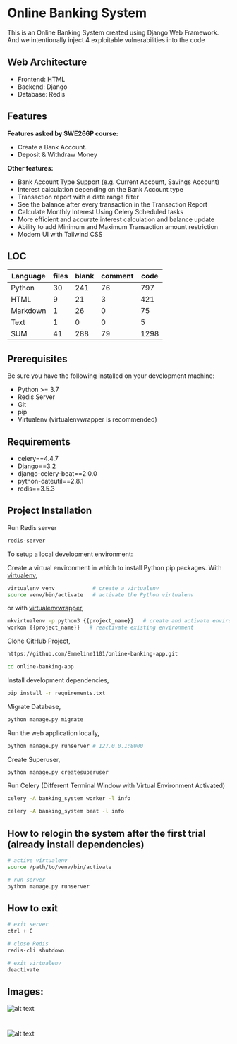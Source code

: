 # Online Banking System

This is an Online Banking System created using Django Web Framework. And we intentionally inject 4 exploitable vulnerabilities into the code

## Web Architecture
- Frontend:  HTML
- Backend:   Django
- Database:  Redis
  
## Features
**Features asked by SWE266P course:**
* Create a Bank Account.
* Deposit & Withdraw Money
  
**Other features:**  
* Bank Account Type Support (e.g. Current Account, Savings Account)
* Interest calculation depending on the Bank Account type
* Transaction report with a date range filter 
* See the balance after every transaction in the Transaction Report
* Calculate Monthly Interest Using Celery Scheduled tasks
* More efficient and accurate interest calculation and balance update
* Ability to add Minimum and Maximum Transaction amount restriction
* Modern UI with Tailwind CSS

## LOC
| Language | files | blank | comment | code |
|----------|-------|-------|---------|------|
| Python   | 30    | 241   | 76      | 797  |
| HTML     | 9     | 21    | 3       | 421  |
| Markdown | 1     | 26    | 0       | 75   |
| Text     | 1     | 0     | 0       | 5    |
| SUM      | 41    | 288   | 79      | 1298 |

## Prerequisites

Be sure you have the following installed on your development machine:

+ Python >= 3.7
+ Redis Server
+ Git
+ pip
+ Virtualenv (virtualenvwrapper is recommended)

## Requirements

+ celery==4.4.7
+ Django==3.2
+ django-celery-beat==2.0.0
+ python-dateutil==2.8.1
+ redis==3.5.3

## Project Installation

Run Redis server
```bash
redis-server
```

To setup a local development environment:

Create a virtual environment in which to install Python pip packages. With [virtualenv](https://pypi.python.org/pypi/virtualenv),
```bash
virtualenv venv            # create a virtualenv
source venv/bin/activate   # activate the Python virtualenv 
```

or with [virtualenvwrapper](http://virtualenvwrapper.readthedocs.org/en/latest/),
```bash
mkvirtualenv -p python3 {{project_name}}   # create and activate environment
workon {{project_name}}   # reactivate existing environment
```

Clone GitHub Project,
```bash
https://github.com/Emmeline1101/online-banking-app.git

cd online-banking-app
```

Install development dependencies,
```bash
pip install -r requirements.txt
```

Migrate Database,
```bash
python manage.py migrate
```

Run the web application locally,
```bash
python manage.py runserver # 127.0.0.1:8000
```

Create Superuser,
```bash
python manage.py createsuperuser
```

Run Celery
(Different Terminal Window with Virtual Environment Activated)
```bash
celery -A banking_system worker -l info

celery -A banking_system beat -l info
```
## How to relogin the system after the first trial (already install dependencies)
```bash
# active virtualenv
source /path/to/venv/bin/activate

# run server
python manage.py runserver

```

## How to exit
```bash
# exit server
ctrl + C

# close Redis
redis-cli shutdown

# exit virtualenv
deactivate

```
## Images:
![alt text](https://i.imgur.com/FvgmEJL.png)
#
![alt text](https://i.imgur.com/aWzj44Y.png)


